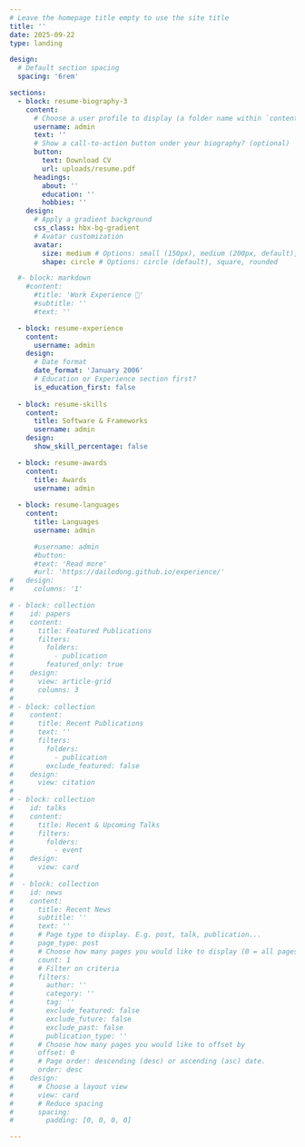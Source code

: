 ```yaml
---
# Leave the homepage title empty to use the site title
title: ''
date: 2025-09-22
type: landing

design:
  # Default section spacing
  spacing: '6rem'

sections:
  - block: resume-biography-3
    content:
      # Choose a user profile to display (a folder name within `content/authors/`)
      username: admin
      text: ''
      # Show a call-to-action button under your biography? (optional)
      button:
        text: Download CV
        url: uploads/resume.pdf
      headings:
        about: ''
        education: ''
        hobbies: ''
    design:
      # Apply a gradient background
      css_class: hbx-bg-gradient
      # Avatar customization
      avatar:
        size: medium # Options: small (150px), medium (200px, default), large (320px), xl (400px), xxl (500px)
        shape: circle # Options: circle (default), square, rounded

  #- block: markdown
    #content:
      #title: 'Work Experience 💼'
      #subtitle: ''
      #text: ''

  - block: resume-experience
    content:
      username: admin
    design:
      # Date format
      date_format: 'January 2006'
      # Education or Experience section first?
      is_education_first: false
      
  - block: resume-skills
    content:
      title: Software & Frameworks
      username: admin
    design:
      show_skill_percentage: false

  - block: resume-awards
    content:
      title: Awards
      username: admin
      
  - block: resume-languages
    content:
      title: Languages
      username: admin

      #username: admin
      #button:
      #text: 'Read more'
      #url: 'https://dailodong.github.io/experience/'
#   design:
#     columns: '1'

# - block: collection
#    id: papers
#    content:
#      title: Featured Publications
#      filters:
#        folders:
#          - publication
#        featured_only: true
#    design:
#      view: article-grid
#      columns: 3
#
# - block: collection
#    content:
#      title: Recent Publications
#      text: ''
#      filters:
#        folders:
#          - publication
#        exclude_featured: false
#    design:
#      view: citation
#
# - block: collection
#    id: talks
#    content:
#      title: Recent & Upcoming Talks
#      filters:
#        folders:
#          - event
#    design:
#      view: card
#
#  - block: collection
#    id: news
#    content:
#      title: Recent News
#      subtitle: ''
#      text: ''
#      # Page type to display. E.g. post, talk, publication...
#      page_type: post
#      # Choose how many pages you would like to display (0 = all pages)
#      count: 1
#      # Filter on criteria
#      filters:
#        author: ''
#        category: ''
#        tag: ''
#        exclude_featured: false
#        exclude_future: false
#        exclude_past: false
#        publication_type: ''
#      # Choose how many pages you would like to offset by
#      offset: 0
#      # Page order: descending (desc) or ascending (asc) date.
#      order: desc
#    design:
#      # Choose a layout view
#      view: card
#      # Reduce spacing
#      spacing:
#        padding: [0, 0, 0, 0]

---
```

